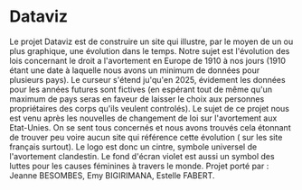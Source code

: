 # Dataviz
Le projet Dataviz est de construire un site qui illustre, par le moyen de un ou plus graphique, une évolution dans le temps.
Notre sujet est l'évolution des lois concernant le droit a l'avortement en Europe de 1910 à nos jours (1910 étant une date à laquelle nous avons un minimum de données pour plusieurs pays). Le curseur s'étend ju'qu'en 2025, évidement les données pour les années futures sont fictives (en espérant tout de même qu'un maximum de pays seras en faveur de laisser le choix aux personnes propriétaires des corps qu'ils veulent controlés).
Le sujet de ce projet nous est venu après les nouvelles de changement de loi sur l'avortement aux Etat-Unies. On se sent tous concernés et nous avons trouvés cela étonnant de trouver peu voire aucun site qui référence cette évolution ( sur les site français surtout).
Le logo est donc un cintre, symbole universel de l'avortement clandestin. Le fond d'écran violet est aussi un symbol des luttes pour les causes féminines à travers le monde.
Projet porté par : Jeanne BESOMBES, Emy BIGIRIMANA, Estelle FABERT.
